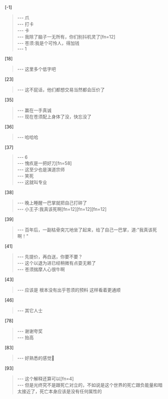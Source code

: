 
[-1] 
>--- 爪<br>
>--- 打卡<br>
>--- 卡<br>
>--- 我除了脑子一无所有，你们别抖机灵了[fn=12]<br>
>--- 苍须:我是个可怜人，得加钱<br>
>--- 1<br>

[18] 
>--- 这里多个低字吧<br>

[23] 
>--- 这不屁话，他们都想交易当然都会压价了<br>

[35] 
>--- 赢在一手真诚<br>
>--- 现在苍须配上身体了没，快忘没了<br>

[36] 
>--- 哈哈哈<br>

[37] 
>--- 6<br>
>--- 愧疚是一把好刀[fn=58]<br>
>--- 这至少也是演道宗师<br>
>--- 笑死<br>
>--- 这就叫专业<br>

[38] 
>--- 晚上睡醒一巴掌就把自己打碎了<br>
>--- 小王子:我真该死啊[fn=12][fn=12][fn=12]<br>

[39] 
>--- 百年后，一副枯骨突兀地坐了起来，给了自己一巴掌，道:"我真该死啊！"<br>

[41] 
>--- 先提价，再白送，你要不要？<br>
>--- 这个以退为进已经稍微有点耍无赖了<br>
>--- 苍须揣摩人心很牛啊<br>

[43] 
>--- 应该是    根本没有出乎苍须的预料
这样看着更通顺<br>

[46] 
>--- 其它人士<br>

[78] 
>--- 谢谢夸奖<br>
>--- 抬高<br>

[83] 
>--- 好熟悉的感觉🤔<br>

[93] 
>--- 这个解释还算可以[fn=4]<br>
>--- 但是光终究不是跟死亡对立的，不如说是这个世界的死亡跟负能量和暗太接近了，死亡本身应该是没有任何属性的<br>
